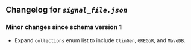 ## Changelog for *`signal_file.json`*

### Minor changes since schema version 1
* Expand `collections` enum list to include `ClinGen`, `GREGoR`, and `MaveDB`.
